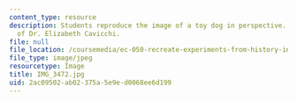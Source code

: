 ```yaml
---
content_type: resource
description: Students reproduce the image of a toy dog in perspective. Photo courtesy
  of Dr. Elizabeth Cavicchi.
file: null
file_location: /coursemedia/ec-050-recreate-experiments-from-history-inform-the-future-from-the-past-galileo-january-iap-2010/2ac09502ab02375a5e9ed0068ee6d199_IMG_3472.jpg
file_type: image/jpeg
resourcetype: Image
title: IMG_3472.jpg
uid: 2ac09502-ab02-375a-5e9e-d0068ee6d199
---
```

